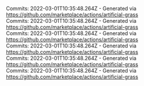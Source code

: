 Commits: 2022-03-01T10:35:48.264Z - Generated via https://github.com/marketplace/actions/artificial-grass
<br>
Commits: 2022-03-01T10:35:48.264Z - Generated via https://github.com/marketplace/actions/artificial-grass
<br>
Commits: 2022-03-01T10:35:48.264Z - Generated via https://github.com/marketplace/actions/artificial-grass
<br>
Commits: 2022-03-01T10:35:48.264Z - Generated via https://github.com/marketplace/actions/artificial-grass
<br>
Commits: 2022-03-01T10:35:48.264Z - Generated via https://github.com/marketplace/actions/artificial-grass
<br>
Commits: 2022-03-01T10:35:48.264Z - Generated via https://github.com/marketplace/actions/artificial-grass
<br>
